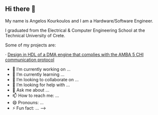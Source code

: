 ## Hi there 👋

My name is Angelos Kourkoulos and I am a Hardware/Software Engineer.

I graduated from the Electrical & Computer Engineering School at the Technical University of Crete.

Some of my projects are:

· [Design in HDL of a DMA engine
that complies with the AMBA 5
CHI communication protocol](https://github.com/akourkoulos/CHI-DMA.git)

- 🔭 I’m currently working on ...
- 🌱 I’m currently learning ...
- 👯 I’m looking to collaborate on ...
- 🤔 I’m looking for help with ...
- 💬 Ask me about ...
- 📫 How to reach me: ...
- 😄 Pronouns: ...
- ⚡ Fun fact: ...
-->
